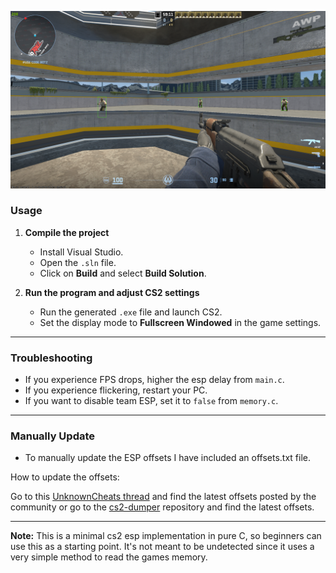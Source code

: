 ![Showcase](showcase/image.png)

### Usage

1. **Compile the project**  
   - Install Visual Studio.  
   - Open the `.sln` file.  
   - Click on **Build** and select **Build Solution**.

2. **Run the program and adjust CS2 settings**  
   - Run the generated `.exe` file and launch CS2.  
   - Set the display mode to **Fullscreen Windowed** in the game settings.

---

### Troubleshooting

- If you experience FPS drops, higher the esp delay from `main.c`.  
- If you experience flickering, restart your PC.  
- If you want to disable team ESP, set it to `false` from `memory.c`.

---

### Manually Update

* To manually update the ESP offsets I have included an offsets.txt file.

How to update the offsets:

Go to this [UnknownCheats thread](https://www.unknowncheats.me/forum/counter-strike-2-releases/600259-cs2-external-esp.html) and find the latest offsets posted by the community
or go to the [cs2-dumper](https://github.com/a2x/cs2-dumper) repository and find the latest offsets.

---

**Note:** This is a minimal cs2 esp implementation in pure C, so beginners can use this as a starting point. It's not meant to be undetected since it uses a very simple method to read the games memory.
